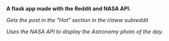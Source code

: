 **A flask app made with the Reddit and NASA API.**


*Gets the post in the "Hot" section in the r/aww subreddit*



*Uses the NASA API to display the Astronomy photo of the day.*
